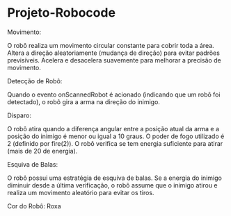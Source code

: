 # Projeto-Robocode

Movimento:

O robô realiza um movimento circular constante para cobrir toda a área.
Altera a direção aleatoriamente (mudança de direção) para evitar padrões previsíveis.
Acelera e desacelera suavemente para melhorar a precisão de movimento.

Detecção de Robô:

Quando o evento onScannedRobot é acionado (indicando que um robô foi detectado), o robô gira a arma na direção do inimigo.

Disparo:

O robô atira quando a diferença angular entre a posição atual da arma e a posição do inimigo é menor ou igual a 10 graus.
O poder de fogo utilizado é 2 (definido por fire(2)).
O robô verifica se tem energia suficiente para atirar (mais de 20 de energia).

Esquiva de Balas:

O robô possui uma estratégia de esquiva de balas. Se a energia do inimigo diminuir desde a última verificação, o robô assume que o inimigo atirou e realiza um movimento aleatório para evitar os tiros.

Cor do Robô: Roxa
